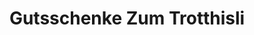 ---
title: "Gutsschenke Zum Trotthisli"
url: /vogtsburg-im-kaiserstuhl/gutsschenke-zum-trotthisli/
shop: Wein
---